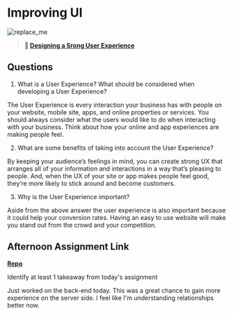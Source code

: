 # Improving UI

![replace_me](https://codeworks.blob.core.windows.net/public/assets/img/illustrations/placeholder.svg)

> **📖 [Designing a Srong User Experience](https://codeworksacademy.com/fs-student-guide/resources/wk7/03-Creating-Good-UX)**

## Questions

1. What is a User Experience? What should be considered when developing a User Experience?

The User Experience is every interaction your business has with people on your website, mobile site, apps, and online properties or services. You should always consider what the users would like to do when interacting with your business. Think about how your online and app experiences are making people feel.

2. What are some benefits of taking into account the User Experience?

By keeping your audience’s feelings in mind, you can create strong UX that arranges all of your information and interactions in a way that’s pleasing to people. And, when the UX of your site or app makes people feel good, they’re more likely to stick around and become customers.

3. Why is the User Experience important?

Aside from the above answer the user experience is also important because it could help your conversion rates. Having an easy to use website will make you stand out from the crowd and your competition.

## Afternoon Assignment Link

**[Repo](https://github.com/TimothyMcCormick/Tower)**

Identify at least 1 takeaway from today's assignment

Just worked on the back-end today. This was a great chance to gain more experience on the server side. I feel like I'm understanding relationships better now.
